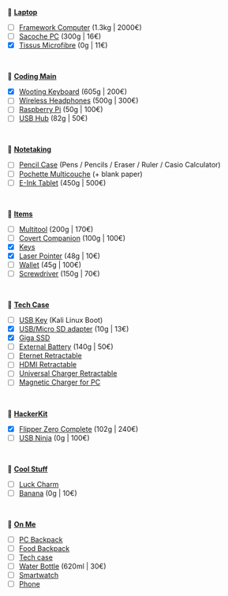 🔸 <u>**Laptop**</u>
- [ ] [Framework Computer](https://frame.work) (1.3kg | 2000€)
- [ ] [Sacoche PC](https://www.amazon.fr/dp/B08T5Y8G4M?th=1) (300g | 16€)
- [x] [Tissus Microfibre](https://www.amazon.fr/dp/B07TV4VZBP) (0g | 11€)

<br>

🔸 <u>**Coding Main**</u>
- [x] [Wooting Keyboard](https://next.wooting.io/wooting-60he) (605g | 200€)
- [ ] [Wireless Headphones](https://www.amazon.fr/dp/B09ZLRCH1H) (500g | 300€)
- [ ] [Raspberry Pi](https://www.raspberrypi.com) (50g | 100€)
- [ ] [USB Hub](https://www.amazon.fr/dp/B08CKXNJZS) (82g | 50€)

<br>

🔸 <u>**Notetaking**</u>
- [ ] [Pencil Case]() (Pens / Pencils / Eraser / Ruler / Casio Calculator)
- [ ] [Pochette Multicouche]() (+ blank paper)
- [ ] [E-Ink Tablet](https://shop.boox.com/products/noteair2) (450g | 500€)

<br>

🔸 <u>**Items**</u>
- [ ] [Multitool](https://www.leatherman.com/fr_FR/signal-439.html) (200g | 170€)
- [ ] [Covert Companion](https://covertinstruments.com) (100g | 100€)
- [x] [Keys]()
- [x] [Laser Pointer](https://www.amazon.fr/dp/B07QTJJVXX/) (48g | 10€)
- [ ] [Wallet](https://ridgewallet.eu) (45g | 100€)
- [ ] [Screwdriver](https://www.lttstore.com/products/screwdriver) (150g | 70€)

<br>

🔸 <u>**Tech Case**</u>
- [ ] [USB Key]() (Kali Linux Boot)
- [x] [USB/Micro SD adapter](https://www.amazon.fr/dp/B07M63N2XT/) (10g | 13€)
- [x] [Giga SSD]()
- [ ] [External Battery](https://uniqcreation.com/collections/power/products/hoveo) (140g | 50€)
- [ ] [Eternet Retractable](https://www.amazon.fr/dp/B017OEB32I)
- [ ] [HDMI Retractable](https://www.amazon.com/gp/product/B019J96PSI/)
- [ ] [Universal Charger Retractable](https://www.amazon.fr/dp/B074CW4QTQ)
- [ ] [Magnetic Charger for PC](https://www.amazon.com/gp/product/B0816PV1YZ)

<br>

🔸 <u>**HackerKit**</u>
- [x] [Flipper Zero Complete](https://lab401.com/products/flipper-zero) (102g | 240€)
- [ ] [USB Ninja](https://lab401.com/products/usbninja) (0g | 100€)

<br>

🔸 <u>**Cool Stuff**</u>
- [ ] [Luck Charm](https://www.etsy.com/listing/720653459/yes-or-no-lovecraft-coin-collectible)
- [ ] [Banana](https://www.lttstore.com/products/banana-for-scale?variant=39521821917287) (0g | 10€)

<br>

🔸 <u>**On Me**</u>
- [ ] [PC Backpack]()
- [ ] [Food Backpack]()
- [ ] [Tech case]()
- [ ] [Water Bottle](https://www.lttstore.com/products/insulated-water-bottle-21oz) (620ml | 30€)
- [ ] [Smartwatch]()
- [ ] [Phone]()